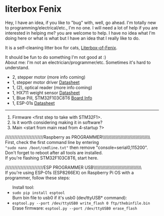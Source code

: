 <!DOCTYPE html>
<html lang="en">
<head>
    <meta charset="UTF-8">
    <meta name="viewport" content="width=device-width, initial-scale=1.0">
</head>
<body>

<h1>literbox Fenix</h1>

<p>Hey, I have an idea, if you like to "bug" with, well, go ahead. I'm totally new to programming/electrical/etc., I'm no one.
    I will need a lot of help if you are interested in helping me? you are welcome to help.
    I have no idea what I'm doing here or what is what but I have an idea that I really like to do.</p>

<p>It is a self-cleaning litter box for cats, <a href="https://github.com/Mackan2023/Literbox-of-Fenix/doc/">Literbox-of-Fenix</a>.</p>

<p>It should be fun to do something I'm not good at :)<br>
    About me: I'm not an electrician/programmer/etc. Sometimes it's hard to understand.</p>

<ul>
    <li>2, stepper motor (more info coming)</li>
    <li>1, stepper motor driver <a href="https://www.pololu.com/file/0J450/a4988_DMOS_microstepping_driver_with_translator.pdf">Datasheet</a></li>
    <li>1, (2), optical reader (more info coming)</li>
    <li>1, HX711 weight sensor <a href="https://cdn.sparkfun.com/datasheets/Sensors/ForceFlex/hx711_english.pdf">Datasheet</a></li>
    <li>1, Blue Pill, STM32F103C8T6 <a href="https://stm32-base.org/boards/STM32F103C8T6-Blue-Pill.html">Board Info</a></li>
    <li>1, ESP-01s <a href="https://www.espressif.com/sites/default/files/documentation/0a-esp8266ex_datasheet_en.pdf">Datasheet</a></li>
</ul>

<hr>

<ol>
    <li>Firmware &lt;first step to take with STM32F1&gt;.</li>
    <li>Is it worth considering making it in software?</li>
    <li>Main &lt;start from main read from 4-startup ?&gt;</li>
</ol>

<p>/////////////////////////Raspberry as PROGRAMMER\\\\\\\\\\\\\\\\\\\\\\\\\\\\\\\\\\\\<br>
    First, check the first command line by entering<br>
    <code>"sudo nano /boot/cmdline.txt"</code> then remove "console=serial0,115200". Don't forget to reboot after all tools are installed.<br>
    If you're flashing STM32F103C8T6, start here.</p>

<p>/////////////////////////ESP PROGRAMMER USB\\\\\\\\\\\\\\\\\\\\\\\\\\\\\\\\\\\\<br>
    If you're using ESP-01s (ESP8266EX) on Raspberry Pi OS with a programmer, follow these steps:</p>

<ul>
    Install tool: <li><code>sudo pip install esptool</code></li>
    Burn bin file to usb0 if it's usb0 (dev/ttyUSB* command): <li><code>esptool.py --port /dev/ttyUSB0 write_flash 0 ftp/thebinfile.bin</code></li>
    Erase firmware: <code>esptool.py --port /dev/ttyUSB0 erase_flash</code>
</ul>

</body>
</html>
